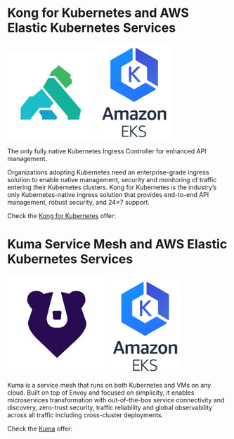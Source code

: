 # Kong for Kubernetes and AWS Elastic Kubernetes Services

![Kong](https://github.com/Kong/aws-marketplace/blob/master/screenshots/Kong2.jpeg) ![EKS](https://github.com/Kong/aws-marketplace/blob/master/screenshots/EKS.png)

The only fully native Kubernetes Ingress Controller for enhanced API management.

Organizations adopting Kubernetes need an enterprise-grade ingress solution to enable native management, security and monitoring of traffic entering their Kubernetes clusters. Kong for Kubernetes is the industry’s only Kubernetes-native ingress solution that provides end-to-end API management, robust security, and 24×7 support.

Check the [Kong for Kubernetes](https://github.com/Kong/aws-marketplace/blob/master/K4K8S/README.md) offer:




# Kuma Service Mesh and AWS Elastic Kubernetes Services

![Kong](https://github.com/Kong/aws-marketplace/blob/master/Kuma/screenshots/kuma.jpeg) ![EKS](https://github.com/Kong/aws-marketplace/blob/master/screenshots/EKS.png)

Kuma is a service mesh that runs on both Kubernetes and VMs on any cloud. Built on top of Envoy and focused on simplicity, it enables  microservices transformation with out-of-the-box service connectivity and discovery, zero-trust security, traffic reliability and global observability across all traffic including cross-cluster deployments.

Check the [Kuma](https://github.com/Kong/aws-marketplace/blob/master/Kuma/Kuma.md) offer:
